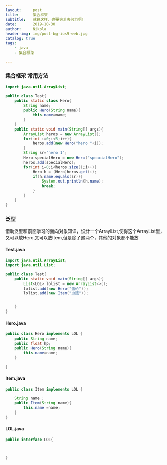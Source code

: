 ```yaml
---
layout:     post
title:      集合框架
subtitle:   就算这样，也要笑着去努力啊!
date:       2019-10-30
author:     Nikola
header-img: img/post-bg-ios9-web.jpg
catalog: true
tags:
    - java
    - 集合框架

---
```


### 集合框架 常用方法

```java
import java.util.ArrayList;

public class Test{
    public static class Hero{
        String name;
        public Hero(String name){
            this.name=name;
        }
    }
    public static void main(String[] args){
        ArrayList heros = new ArrayList();
        for(int i=0;i<5;i++){
            heros.add(new Hero("hero "+i));
        }
        String sr="hero 1";
        Hero specialHero = new Hero("speacialHero");
        heros.add(specialHero);
        for(int i=0;i<heros.size();i++){
            Hero h = (Hero)heros.get(i);
            if(h.name.equals(sr)){
                System.out.println(h.name);
                break;
            }
        }
    }
}
```

### 泛型

借助泛型和前面学习的面向对象知识，设计一个ArrayList,使得这个ArrayList里，又可以放Hero,又可以放Item,但是除了这两个，其他的对象都不能放

#### Test.java

```java
import java.util.ArrayList;
import java.util.List;

public class Test{
    public static void main(String[] args){
        List<LOL> lolist = new ArrayList<>();
        lolist.add(new Hero("盖伦"));
        lolist.add(new Item("血瓶"));


    }
}

```

#### Hero.java

```java
public class Hero implements LOL {
    public String name;
    public float hp;
    public Hero(String name){
        this.name=name;
    }

}

```

#### Item.java

```java
public class Item implements LOL {

    String name ;
    public Item(String name){
        this.name =name;
    }
}

```

#### LOL.java

```java
public interface LOL{



}
```

